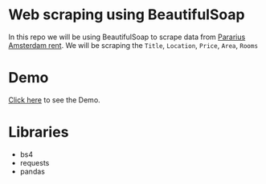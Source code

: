 # Web scraping using BeautifulSoap 

In this repo we will be using BeautifulSoap to scrape data from [Pararius Amsterdam rent](https://www.pararius.com/apartments/amsterdam). We will be scraping the `Title`, `Location`, `Price`, `Area`, `Rooms`

# Demo
[Click here](https://mhaln3mi.github.io/web-scraping-bs4/demo.html) to see the Demo.

# Libraries 
- bs4
- requests
- pandas
